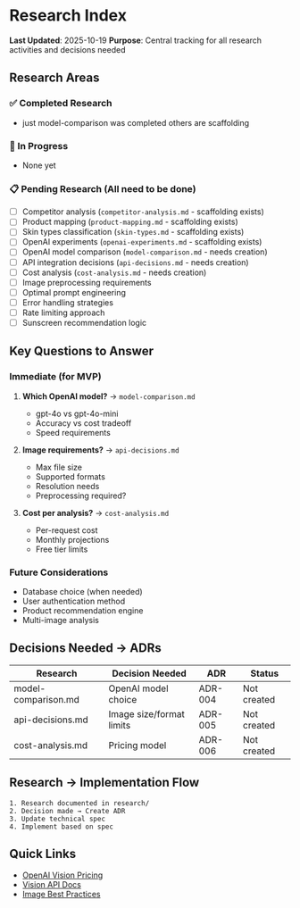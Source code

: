 # Research Index

**Last Updated**: 2025-10-19
**Purpose**: Central tracking for all research activities and decisions needed

## Research Areas

### ✅ Completed Research

- just model-comparison was completed others are scaffolding

### 🔄 In Progress

- None yet

### 📋 Pending Research (All need to be done)

- [ ] Competitor analysis (`competitor-analysis.md` - scaffolding exists)
- [ ] Product mapping (`product-mapping.md` - scaffolding exists)
- [ ] Skin types classification (`skin-types.md` - scaffolding exists)
- [ ] OpenAI experiments (`openai-experiments.md` - scaffolding exists)
- [ ] OpenAI model comparison (`model-comparison.md` - needs creation)
- [ ] API integration decisions (`api-decisions.md` - needs creation)
- [ ] Cost analysis (`cost-analysis.md` - needs creation)
- [ ] Image preprocessing requirements
- [ ] Optimal prompt engineering
- [ ] Error handling strategies
- [ ] Rate limiting approach
- [ ] Sunscreen recommendation logic

## Key Questions to Answer

### Immediate (for MVP)
1. **Which OpenAI model?** → `model-comparison.md`
   - gpt-4o vs gpt-4o-mini
   - Accuracy vs cost tradeoff
   - Speed requirements

2. **Image requirements?** → `api-decisions.md`
   - Max file size
   - Supported formats
   - Resolution needs
   - Preprocessing required?

3. **Cost per analysis?** → `cost-analysis.md`
   - Per-request cost
   - Monthly projections
   - Free tier limits

### Future Considerations
- Database choice (when needed)
- User authentication method
- Product recommendation engine
- Multi-image analysis

## Decisions Needed → ADRs

| Research | Decision Needed | ADR | Status |
|----------|----------------|-----|--------|
| model-comparison.md | OpenAI model choice | ADR-004 | Not created |
| api-decisions.md | Image size/format limits | ADR-005 | Not created |
| cost-analysis.md | Pricing model | ADR-006 | Not created |

## Research → Implementation Flow

```
1. Research documented in research/
2. Decision made → Create ADR
3. Update technical spec
4. Implement based on spec
```

## Quick Links
- [OpenAI Vision Pricing](https://openai.com/api/pricing/)
- [Vision API Docs](https://platform.openai.com/docs/guides/vision)
- [Image Best Practices](https://platform.openai.com/docs/guides/vision/uploading-base-64-encoded-images)